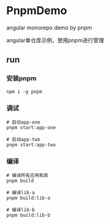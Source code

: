 # PnpmDemo

angular monorepo demo by pnpm

angular单仓库示例，使用pnpm进行管理

## run

### 安装pnpm

```
npm i -g pnpm
```

### 调试

```
# 启动app-one
pnpm start:app-one

# 启动app-two
pnpm start:app-two
```

### 编译

```
# 编译所有应用和库
pnpm build

# 编译lib-a
pnpm build:lib-a

# 编译lib-b
pnpm build:lib-b
```
